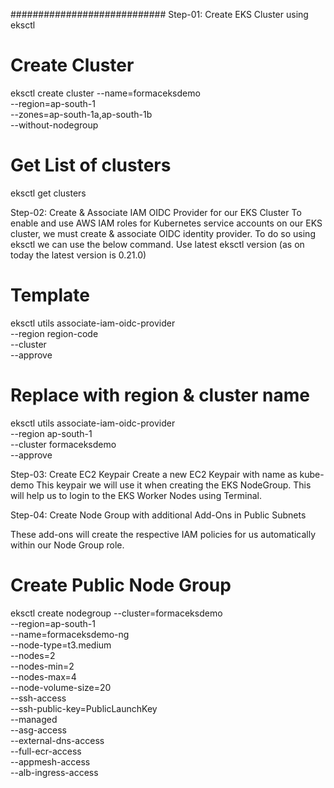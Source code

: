 ############################
Step-01: Create EKS Cluster using eksctl
# Create Cluster
eksctl create cluster --name=formaceksdemo \
                      --region=ap-south-1 \
                      --zones=ap-south-1a,ap-south-1b \
                      --without-nodegroup 
                      
# Get List of clusters
eksctl get clusters



Step-02: Create & Associate IAM OIDC Provider for our EKS Cluster
To enable and use AWS IAM roles for Kubernetes service accounts on our EKS cluster, we must create & associate OIDC identity provider.
To do so using eksctl we can use the below command.
Use latest eksctl version (as on today the latest version is 0.21.0)

# Template
eksctl utils associate-iam-oidc-provider \
    --region region-code \
    --cluster <cluter-name> \
    --approve

# Replace with region & cluster name
eksctl utils associate-iam-oidc-provider \
    --region ap-south-1 \
    --cluster formaceksdemo \
    --approve
    
Step-03: Create EC2 Keypair
Create a new EC2 Keypair with name as kube-demo
This keypair we will use it when creating the EKS NodeGroup.
This will help us to login to the EKS Worker Nodes using Terminal.

Step-04: Create Node Group with additional Add-Ons in Public Subnets

These add-ons will create the respective IAM policies for us automatically within our Node Group role.

# Create Public Node Group   
eksctl create nodegroup --cluster=formaceksdemo \
                       --region=ap-south-1 \
                       --name=formaceksdemo-ng \
                       --node-type=t3.medium \
                       --nodes=2 \
                       --nodes-min=2 \
                       --nodes-max=4 \
                       --node-volume-size=20 \
                       --ssh-access \
                       --ssh-public-key=PublicLaunchKey \
                       --managed \
                       --asg-access \
                       --external-dns-access \
                       --full-ecr-access \
                       --appmesh-access \
                       --alb-ingress-access
